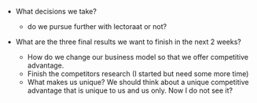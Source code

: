 - What decisions we take?
	- do we pursue further with lectoraat or not?

- What are the three final results we want to finish in the next 2 weeks?
	- How do we change our business model so that we offer competitive advantage.
	- Finish the competitors research (I started but need some more time)
	- What makes us unique? We should think about a unique competitive advantage that is unique to us and us only. Now I do not see it?
